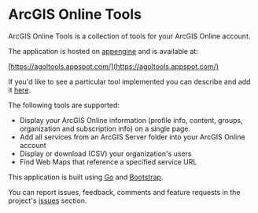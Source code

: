 ArcGIS Online Tools
=========

ArcGIS Online Tools is a collection of tools for your ArcGIS Online account. 

The application is hosted on [appengine][appengine] and is available at:

[https://agoltools.appspot.com/](https://agoltools.appspot.com/)

If you'd like to see a particular tool implemented you can describe and add it [here][issues]. 

The following tools are supported:

* Display your ArcGIS Online information (profile info, content, groups, organization and subscription info) on a single page.
* Add all services from an ArcGIS Server folder into your ArcGIS Online account
* Display or download (CSV) your organization's users
* Find Web Maps that reference a specified service URL 

This application is built using [Go][go] and [Bootstrap][bootstrap]. 

You can report issues, feedback, comments and feature requests in the project's [issues][issues] section.

[issues]: https://github.com/keyurva/agoltools/issues
[go]: https://code.google.com/p/go/
[bootstrap]: https://github.com/twbs/bootstrap
[appengine]: https://developers.google.com/appengine/

